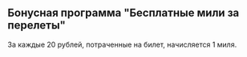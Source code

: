 ## Бонусная программа "Бесплатные мили за перелеты"
За каждые 20 рублей, потраченные на билет, начисляется 1 миля.
